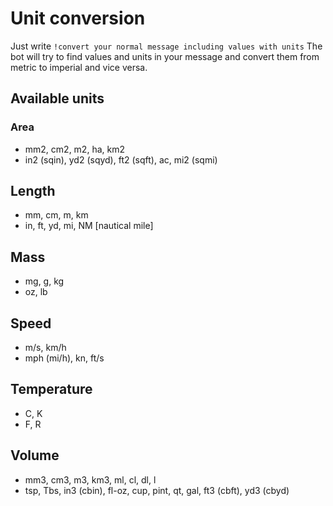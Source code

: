# Unit conversion
Just write `!convert your normal message including values with units`
The bot will try to find values and units in your message and convert them from metric to imperial and vice versa.

## Available units
### Area
* mm2, cm2, m2, ha, km2
* in2 (sqin), yd2 (sqyd), ft2 (sqft), ac, mi2 (sqmi)

## Length
* mm, cm, m, km
* in, ft, yd, mi, NM [nautical mile]

## Mass
* mg, g, kg
* oz, lb

## Speed
* m/s, km/h
* mph (mi/h), kn, ft/s

## Temperature
* C, K
* F, R

## Volume
* mm3, cm3, m3, km3, ml, cl, dl, l
* tsp, Tbs, in3 (cbin), fl-oz, cup, pint, qt, gal, ft3 (cbft), yd3 (cbyd)